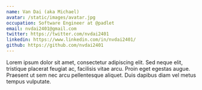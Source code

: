 ```yaml
---
name: Van Dai (aka Michael)
avatar: /static/images/avatar.jpg
occupation: Software Engineer at @padlet
email: nvdai2401@gmail.com
twitter: https://twitter.com/nvdai2401
linkedin: https://www.linkedin.com/in/nvdai2401/
github: https://github.com/nvdai2401
---
```


Lorem ipsum dolor sit amet, consectetur adipiscing elit. Sed neque elit, tristique placerat feugiat ac, facilisis vitae arcu. Proin eget egestas augue. Praesent ut sem nec arcu pellentesque aliquet. Duis dapibus diam vel metus tempus vulputate.
